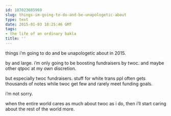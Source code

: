 ```yaml
---
id: 107023685969
slug: things-im-going-to-do-and-be-unapologetic-about
type: text
date: 2015-01-03 18:25:46 GMT
tags:
- the life of an ordinary bakla
title: ''
---
```

<p>things i&#8217;m going to do and be unapologetic about in 2015.</p>

<p>by and large. i&#8217;m only going to be boosting fundraisers by twoc. and maybe other qtpoc at my own discretion.</p>

<p>but especially twoc fundraisers. stuff for white trans ppl often gets thousands of notes while twoc get few and rarely meet funding goals.</p>

<p>i&#8217;m not sorry.</p>

<p>when the entire world cares as much about twoc as i do, then i&#8217;ll start caring about the rest of the world more.</p>